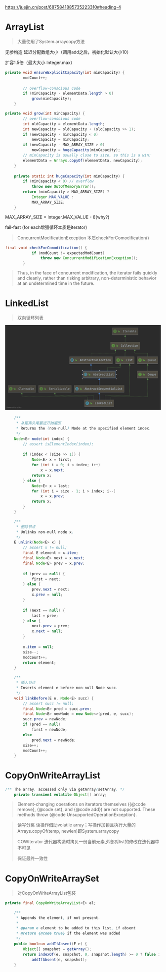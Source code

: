 https://juejin.cn/post/6875841885735223310#heading-4

# ArrayList
> 大量使用了System.arraycopy方法

无参构造 延迟分配数组大小（调用add之后，初始化默认大小10）

扩容1.5倍（最大大小 Integer.max）

```java
private void ensureExplicitCapacity(int minCapacity) {
        modCount++;

        // overflow-conscious code
        if (minCapacity - elementData.length > 0)
            grow(minCapacity);
    }
```

```java
private void grow(int minCapacity) {
        // overflow-conscious code
        int oldCapacity = elementData.length;
        int newCapacity = oldCapacity + (oldCapacity >> 1);
        if (newCapacity - minCapacity < 0)
            newCapacity = minCapacity;
        if (newCapacity - MAX_ARRAY_SIZE > 0)
            newCapacity = hugeCapacity(minCapacity);
        // minCapacity is usually close to size, so this is a win:
        elementData = Arrays.copyOf(elementData, newCapacity);
    }

    private static int hugeCapacity(int minCapacity) {
        if (minCapacity < 0) // overflow
            throw new OutOfMemoryError();
        return (minCapacity > MAX_ARRAY_SIZE) ?
            Integer.MAX_VALUE :
            MAX_ARRAY_SIZE;
    }
```

MAX_ARRAY_SIZE = Integer.MAX_VALUE - 8(why?)

fail-fast (for each增强循环本质是iterator)

> ConcurrentModificationException 本质checkForComodification()

```java
final void checkForComodification() {
            if (modCount != expectedModCount)
                throw new ConcurrentModificationException();
        }
```

> Thus, in the face of concurrent modification, the iterator fails quickly and cleanly, rather than risking arbitrary, non-deterministic behavior at an undetermined time in the future.

# LinkedList
> 双向循环列表

![img.png](../art/LinkedList.png)

```java
    /**
     * 从距离头尾最近开始遍历
     * Returns the (non-null) Node at the specified element index.
     */
    Node<E> node(int index) {
        // assert isElementIndex(index);

        if (index < (size >> 1)) {
            Node<E> x = first;
            for (int i = 0; i < index; i++)
                x = x.next;
            return x;
        } else {
            Node<E> x = last;
            for (int i = size - 1; i > index; i--)
                x = x.prev;
            return x;
        }
    }
```
```java
    /**
     * 删除节点
     * Unlinks non-null node x.
     */
    E unlink(Node<E> x) {
        // assert x != null;
        final E element = x.item;
        final Node<E> next = x.next;
        final Node<E> prev = x.prev;

        if (prev == null) {
            first = next;
        } else {
            prev.next = next;
            x.prev = null;
        }

        if (next == null) {
            last = prev;
        } else {
            next.prev = prev;
            x.next = null;
        }

        x.item = null;
        size--;
        modCount++;
        return element;
    }
```
```java
    /**
     * 插入节点
     * Inserts element e before non-null Node succ.
     */
    void linkBefore(E e, Node<E> succ) {
        // assert succ != null;
        final Node<E> pred = succ.prev;
        final Node<E> newNode = new Node<>(pred, e, succ);
        succ.prev = newNode;
        if (pred == null)
            first = newNode;
        else
            pred.next = newNode;
        size++;
        modCount++;
    }
```

# CopyOnWriteArrayList
```java
/** The array, accessed only via getArray/setArray. */
    private transient volatile Object[] array;
```
> Element-changing operations on iterators themselves ({@code remove}, {@code set}, and {@code add}) are not supported. These methods throw {@code UnsupportedOperationException}.

> 读写分离 读操作借助volatile array；写操作加锁且执行大量的Arrays.copyOf(temp, newlen)即System.arraycopy
> 
> COWIterator 迭代器构造时拷贝一份当前元素,外部对list的修改在迭代器中不可见
> 
> 保证最终一致性

# CopyOnWriteArraySet
> 对CopyOnWriteArrayList包装
```java
private final CopyOnWriteArrayList<E> al;
```
```java
    /**
     * Appends the element, if not present.
     *
     * @param e element to be added to this list, if absent
     * @return {@code true} if the element was added
     */
    public boolean addIfAbsent(E e) {
        Object[] snapshot = getArray();
        return indexOf(e, snapshot, 0, snapshot.length) >= 0 ? false :
            addIfAbsent(e, snapshot);
    }
```